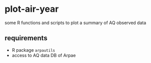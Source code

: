 # plot-air-year
some R functions and scripts to plot a summary of AQ observed data

## requirements
* R package `arpautils`
* access to AQ data DB of Arpae

